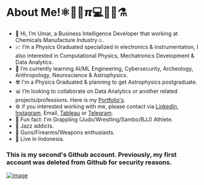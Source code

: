 # About Me!⚛️🚀🔭𝞹💻🤖🦾⚗️
- 🧪 Hi, I’m Umar, a Business Intelligence Developer that working at Chemicals Manufacture Industry☺️.
- 📈 I’m a Physics Graduated specialized in electronics & instrumentation, I also interested in Computational Physics, Mechatronics Development & Data Analytics.
- 🧠 I’m currently learning AI/ML Engineering, Cybersecurity, Archeology, Anthropology, Neuroscience & Astrophysics.
- ☢️ I'm a Physics Graduated & planning to get Astrophysics postgraduate.
- 📊 I’m looking to collaborate on Data Analytics or another related projects/professions. Here is my [Portfolio's](https://bahruprojects.my.canva.site/portfoliouiwebversion).
- ⚙️ if you interested working with me, please contact via [LinkedIn](https://www.linkedin.com/in/professional-umar/), [Instagram](https://www.instagram.com/Tactical_Scientist/), Email, [Tableau](https://public.tableau.com/app/profile/professional.umar/vizzes) or [Telegram](https://t.me/Cosmic_Alvin).
- 🥋 Fun fact: I'm Grappling (Judo/Wrestling/Sambo/BJJ) Athlete.
- 🎷 Jazz addicts.
- 🔫 Guns/Firearms/Weapons enthusiasts.
- 📍 Live in Indonesia.

### This is my second's Github account. Previously, my first account was deleted from Github for security reasons.
[![image](https://github.com/user-attachments/assets/fc4401d3-1f60-46ee-8429-c5ca676c7e1c)](https://t.me/Cosmic_Alvin)


<!---
bahruprojects/bahruprojects is a ✨ special ✨ repository because its `README.md` (this file) appears on your GitHub profile.
You can click the Preview link to take a look at your changes.
--->


